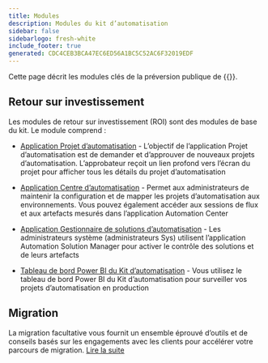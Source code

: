 ```yaml
---
title: Modules
description: Modules du kit d’automatisation
sidebar: false
sidebarlogo: fresh-white
include_footer: true
generated: CDC4CEB3BCA47EC6ED56A1BC5C52AC6F32019EDF
---
```


Cette page décrit les modules clés de la préversion publique de {{<product-name>}}.

## Retour sur investissement

Les modules de retour sur investissement (ROI) sont des modules de base du kit. Le module comprend :

- [Application Projet d’automatisation](https://learn.microsoft.com/power-automate/guidance/automation-kit/use-automation-kit#automation-project-app) - L’objectif de l’application Projet d’automatisation est de demander et d’approuver de nouveaux projets d’automatisation. L’approbateur reçoit un lien profond vers l’écran du projet pour afficher tous les détails du projet d’automatisation

- [Application Centre d’automatisation](https://learn.microsoft.com/power-automate/guidance/automation-kit/use-automation-kit#automation-center-app) - Permet aux administrateurs de maintenir la configuration et de mapper les projets d’automatisation aux environnements. Vous pouvez également accéder aux sessions de flux et aux artefacts mesurés dans l’application Automation Center

- [Application Gestionnaire de solutions d’automatisation](https://learn.microsoft.com/power-automate/guidance/automation-kit/use-automation-kit#automation-solution-manager-app) - Les administrateurs système (administrateurs Sys) utilisent l’application Automation Solution Manager pour activer le contrôle des solutions et de leurs artefacts

- [Tableau de bord Power BI du Kit d’automatisation](https://learn.microsoft.com/power-automate/guidance/automation-kit/use-automation-kit#automation-kit-power-bi-dashboard) - Vous utilisez le tableau de bord Power BI du Kit d’automatisation pour surveiller vos projets d’automatisation en production

## Migration

La migration facultative vous fournit un ensemble éprouvé d’outils et de conseils basés sur les engagements avec les clients pour accélérer votre parcours de migration. [Lire la suite](/fr/migration)
